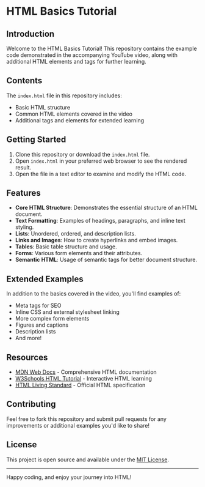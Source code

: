 # HTML Basics Tutorial

## Introduction
Welcome to the HTML Basics Tutorial! This repository contains the example code demonstrated in the accompanying YouTube video, along with additional HTML elements and tags for further learning.

## Contents
The `index.html` file in this repository includes:
- Basic HTML structure
- Common HTML elements covered in the video
- Additional tags and elements for extended learning

## Getting Started
1. Clone this repository or download the `index.html` file.
2. Open `index.html` in your preferred web browser to see the rendered result.
3. Open the file in a text editor to examine and modify the HTML code.

## Features
- **Core HTML Structure**: Demonstrates the essential structure of an HTML document.
- **Text Formatting**: Examples of headings, paragraphs, and inline text styling.
- **Lists**: Unordered, ordered, and description lists.
- **Links and Images**: How to create hyperlinks and embed images.
- **Tables**: Basic table structure and usage.
- **Forms**: Various form elements and their attributes.
- **Semantic HTML**: Usage of semantic tags for better document structure.

## Extended Examples
In addition to the basics covered in the video, you'll find examples of:
- Meta tags for SEO
- Inline CSS and external stylesheet linking
- More complex form elements
- Figures and captions
- Description lists
- And more!

## Resources
- [MDN Web Docs](https://developer.mozilla.org/en-US/docs/Web/HTML) - Comprehensive HTML documentation
- [W3Schools HTML Tutorial](https://www.w3schools.com/html/) - Interactive HTML learning
- [HTML Living Standard](https://html.spec.whatwg.org/) - Official HTML specification

## Contributing
Feel free to fork this repository and submit pull requests for any improvements or additional examples you'd like to share!

## License
This project is open source and available under the [MIT License](LICENSE).

---

Happy coding, and enjoy your journey into HTML!
